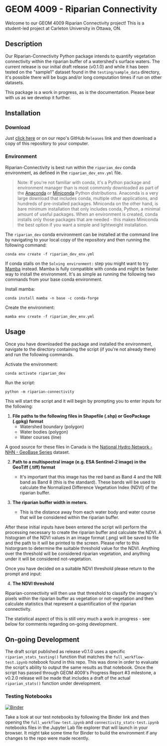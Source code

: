 # GEOM 4009 - Riparian Connectivity

Welcome to our GEOM 4009 Riparian Connectivity project! This is a student-led project at Carleton University in Ottawa, ON.

## Description

Our Riparian-Connectivity Python package intends to quantify vegetation connectivity within the riparian buffer of a watershed's surface waters. The current release is our initial draft release (v0.1.0) and while it has been tested on the "sample1" dataset found in the `testing/sample_data` directory, it's possible there will be bugs and/or long computation times if run on other datasets.

This package is a work in progress, as is the documentation. Please bear with us as we develop it further.

## Installation

### Download

Just [click here](https://github.com/GEOM4009-riparian-connectivity/riparian-connectivity-public/releases) or on our repo's GitHub `Releases` link and then download a copy of this repository to your computer.

### Environment

Riparian-Connectivity is best run within the `riparian_dev` conda environment, as defined in the `riparian_dev_env.yml` file.

>Note: If you're not familiar with conda, it's a Python package and environment manager than is most commonly downloaded as part of the [Anaconda](https://www.anaconda.com/) or [Miniconda](https://docs.conda.io/en/latest/miniconda.html) Python distributions. Anaconda is a very large download that includes conda, multiple other applications, and hundreds of pre-installed packages. Miniconda on the other hand, is bare minimum installation that only includes conda, Python, a minimal amount of useful packages. When an environment is created, conda installs only those packages that are needed - this makes Miniconda the best option if you want a simple and lightweight installation.


The `riparian_dev` conda environment can be installed at the command line by navigating to your local copy of the repository and then running the following command:

```
conda env create -f riparian_dev_env.yml
```

If conda stalls on the `Solving environment:` step you might want to try [Mamba](https://mamba.readthedocs.io/en/latest/index.html) instead. Mamba is fully compatible with conda and might be faster way to install the environment. It's as simple as running the following two commands from your base conda environment.

Install mamba:
```
conda install mamba -n base -c conda-forge
```

Create the environment:
```
mamba env create -f riparian_dev_env.yml
```

## Usage

Once you have downloaded the package and installed the environment, navigate to the directory containing the script (if you're not already there) and run the following commands.

Activate the environment:

```
conda activate riparian_dev
```

Run the script:

```
python -m riparian-connectivity
```

 This will start the script and it will begin by prompting you to enter inputs for the following:

1. **File paths to the following files in Shapefile (.shp) or GeoPackage (.gpkg) format**
	- Watershed boundary (polygon)
	- Water bodies (polygon)
	- Water courses (line)

 A good source for these files in Canada is the [National Hydro Network - NHN - GeoBase Series](https://open.canada.ca/data/en/dataset/a4b190fe-e090-4e6d-881e-b87956c07977) dataset.

2. **Path to a multispectral image (e.g. ESA Sentinel-2 image) in the GeoTiff (.tiff) format** 
	- It's important that this image has the red band as Band 4 and the NIR band as Band 8 (this is the standard). These bands will be used to calculate the Normalized Difference Vegetation Index (NDVI) of the riparian buffer.

3. **The riparian buffer width in meters.**
	- This is the distance away from each water body and water course that will be considered  within the riparian buffer.

 After these initial inputs have been entered the script will perform the  processing necessary to create the riparian buffer and calculate the NDVI. A  histogram of the NDVI values in an image format (.png) will be saved to file  and the path to it will be printed to the screen. Please refer to this  historgram to determine the suitable threshold value for the NDVI. Anything  over the threshold will be considered riparian vegetation, and anything  under it will be considered not-vegetation.

 Once you have decided on a suitable NDVI threshold please return to the prompt and input:

4. **The NDVI threshold**

Riparian-connectivity will then use that threshold to classify the imagery's pixels within the riparian buffer as vegetation or not-vegetation and then calculate statistics that represent a quantification of the riparian connectivity.

The statistical aspect of this is still very much a work in progress - see below for comments regarding on-going development.


## On-going Development

The draft script published as release v0.1.0 uses a specific `riparian_stats_testing()` function that matches the `full_workflow-test.ipynb` notebook found in this repo. This was done in order to evaluate the script's ability to output the same results as that notebook. Once the script has passed through GEOM 4009's Progress Report #3 milestone, a v0.2.0 release will be made that includes a draft of the actual `riparian_stats()` function under development.



### Testing Notebooks

[![Binder](https://mybinder.org/badge_logo.svg)](https://mybinder.org/v2/gh/GEOM4009-riparian-connectivity/riparian-connectivity-public/HEAD)

Take a look at our test notebooks by following the Binder link and then opening the `full_workflow-test.ipynb` and `connectivity_stats-test.ipynb` notebooks files in the Jupyter Lab file explorer that will launch in your browser. It might take some time for Binder to build the environment if any changes to the repo were made recently.




